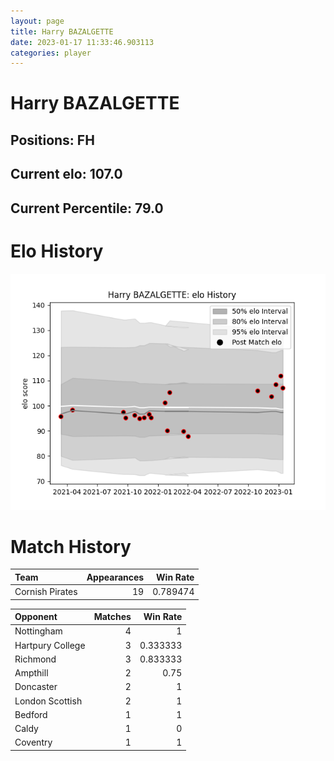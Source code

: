 ```yaml
---  
layout: page  
title: Harry BAZALGETTE  
date: 2023-01-17 11:33:46.903113  
categories: player  
---
```

# Harry BAZALGETTE

## Positions: FH

## Current elo: 107.0

## Current Percentile: 79.0

# Elo History


![elo history](history_HarryBAZALGETTE.png)
# Match History


| Team            |   Appearances |   Win Rate |
|:----------------|--------------:|-----------:|
| Cornish Pirates |            19 |   0.789474 |

| Opponent         |   Matches |   Win Rate |
|:-----------------|----------:|-----------:|
| Nottingham       |         4 |   1        |
| Hartpury College |         3 |   0.333333 |
| Richmond         |         3 |   0.833333 |
| Ampthill         |         2 |   0.75     |
| Doncaster        |         2 |   1        |
| London Scottish  |         2 |   1        |
| Bedford          |         1 |   1        |
| Caldy            |         1 |   0        |
| Coventry         |         1 |   1        |